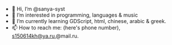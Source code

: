 - 👋 Hi, I’m @sanya-syst
- 👀 I’m interested in programming, languages & music
- 🌱 I’m currently learning GDScript, html, chinese, arabic & greek.
- 📫 How to reach me: (here's phone number), s150614kh@ya.ru,@mail.ru.

<!---
sanya-syst/sanya-syst is a ✨ special ✨ repository because its `README.md` (this file) appears on your GitHub profile.
You can click the Preview link to take a look at your changes.
--->
